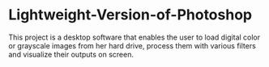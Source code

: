# Lightweight-Version-of-Photoshop

This project is a desktop software that enables the user to load digital color or grayscale images from her hard drive, process them with various filters and visualize their outputs on screen.

